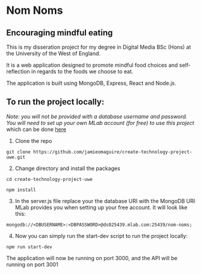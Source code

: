 # Nom Noms
## Encouraging mindful eating

This is my disseration project for my degree in Digital Media BSc (Hons)
at the University of the West of England.

It is a web application designed to promote mindful food choices and 
self-reflection in regards to the foods we choose to eat. 

The application is built using MongoDB, Express, React and Node.js.

## To run the project locally:

*Note: you will not be provided with a database username and password. You will need to set up your own MLab account (for free) to use this project*
which can be done [here](https://mlab.com/signup/ "MLab signup page")

1. Clone the repo

~~~
git clone https://github.com/jamieomaguire/create-technology-project-uwe.git
~~~

2. Change directory and install the packages

~~~
cd create-technology-project-uwe

npm install
~~~

3. In the server.js file replace your the database URI with the MongoDB URI MLab provides you when setting up your free account.
It will look like this:

~~~
mongodb://<DBUSERNAME>:<DBPASSWORD>@ds025439.mlab.com:25439/nom-noms;
~~~

4. Now you can simply run the start-dev script to run the project locally:

~~~
npm run start-dev
~~~

The application will now be running on port 3000, and the API will be running on port 3001